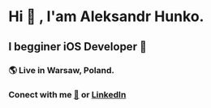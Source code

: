 # Hi 👋 , I'am Aleksandr Hunko.
## I begginer iOS Developer 
### 🌎 Live in Warsaw, Poland.
### Conect with me [📧](mailto:aliaksandr.hunko@gmail.com) or [LinkedIn](https://www.linkedin.com/in/aleksandr-hunko-8b8115250/)
<!--
